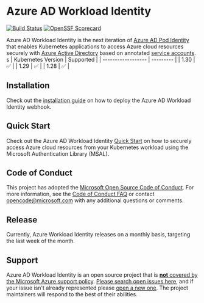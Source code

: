 # Azure AD Workload Identity

[![Build Status][14]][13]
[![OpenSSF Scorecard][23]][24]

Azure AD Workload Identity is the next iteration of [Azure AD Pod Identity][1] that enables Kubernetes applications to access Azure cloud resources securely with [Azure Active Directory][2] based on annotated [service accounts][3].
s
| Kubernetes Version | Supported |
| ------------------ | --------- |
| 1.30               | ✅         |
| 1.29               | ✅         |
| 1.28               | ✅         |

## Installation

Check out the [installation guide][12] on how to deploy the Azure AD Workload Identity webhook.

## Quick Start

Check out the Azure AD Workload Identity [Quick Start][4] on how to securely access Azure cloud resources from your Kubernetes workload using the Microsoft Authentication Library (MSAL).

## Code of Conduct

This project has adopted the [Microsoft Open Source Code of Conduct][17]. For more information, see the [Code of Conduct FAQ][18] or contact [opencode@microsoft.com][19] with any additional questions or comments.

## Release

Currently, Azure Workload Identity releases on a monthly basis, targeting the last week of the month.

## Support

Azure AD Workload Identity is an open source project that is [**not** covered by the Microsoft Azure support policy][20]. [Please search open issues here][21], and if your issue isn't already represented please [open a new one][22]. The project maintainers will respond to the best of their abilities.

<!-- - Ensure backward compatibility when upgrading from [AAD Pod Identity](https://github.com/Azure/aad-pod-identity). -->

[1]: https://github.com/Azure/aad-pod-identity
<!-- markdown-link-check-disable-next-line -->
[2]: https://azure.microsoft.com/products/active-directory/
[3]: https://kubernetes.io/docs/tasks/configure-pod-container/configure-service-account/
[4]: https://azure.github.io/azure-workload-identity/docs/quick-start.html
[5]: https://azure.github.io/azure-workload-identity/docs/installation/mutating-admission-webhook.html
[8]: https://azure.github.io/aad-pod-identity/docs/getting-started/role-assignment/
[9]: https://docs.microsoft.com/en-us/azure/virtual-machines/windows/instance-metadata-service?tabs=windows
[10]: https://kubernetes.io/docs/concepts/extend-kubernetes/api-extension/custom-resources/#customresourcedefinitions
[11]: https://kubernetes.io/docs/tasks/configure-pod-container/configure-service-account/#service-account-token-volume-projection
[12]: https://azure.github.io/azure-workload-identity/docs/installation.html
[13]: https://dev.azure.com/AzureContainerUpstream/Azure%20Workload%20Identity/_build/latest?definitionId=365&branchName=main
[14]: https://dev.azure.com/AzureContainerUpstream/Azure%20Workload%20Identity/_apis/build/status/Azure%20Workload%20Identity%20Nightly?branchName=main
[15]: https://azure.github.io/azure-workload-identity/docs/known-issues.html#permission-denied-when-reading-the-projected-service-account-token-file
[17]: https://opensource.microsoft.com/codeofconduct/
[18]: https://opensource.microsoft.com/codeofconduct/faq
[19]: mailto:opencode@microsoft.com
[20]: https://support.microsoft.com/en-us/help/2941892/support-for-linux-and-open-source-technology-in-azure
[21]: https://github.com/Azure/azure-workload-identity/issues
[22]: https://github.com/Azure/azure-workload-identity/issues/new/choose
[23]: https://api.securityscorecards.dev/projects/github.com/Azure/azure-workload-identity/badge
[24]: https://api.securityscorecards.dev/projects/github.com/Azure/azure-workload-identity
